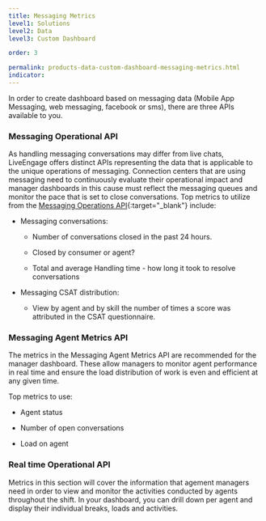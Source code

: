 ```yaml
---
title: Messaging Metrics
level1: Solutions
level2: Data
level3: Custom Dashboard

order: 3

permalink: products-data-custom-dashboard-messaging-metrics.html
indicator:
---
```


In order to create dashboard based on messaging data (Mobile App Messaging, web messaging, facebook or sms), there are three APIs available to you.

### Messaging Operational API

As handling messaging conversations may differ from live chats, LiveEngage offers distinct APIs representing the data that is applicable to the unique operations of messaging.  Connection centers that are using messaging need to continuously evaluate their operational impact and manager dashboards in this cause must reflect the messaging queues and monitor the pace that is set to close conversations. Top metrics to utilize from the [Messaging Operations API](data-messaging-operations-overview.html){:target="_blank"} include:

* Messaging conversations: 

	* Number of conversations closed in the past 24 hours.

	* Closed  by consumer or agent? 

	* Total and average Handling time - how long it took to resolve conversations

* Messaging CSAT distribution:

	* View by agent and by skill the number of times a score was attributed in the CSAT questionnaire.  

### Messaging Agent Metrics API 

The metrics in the Messaging Agent Metrics API are recommended for the manager dashboard.  These allow managers to monitor agent performance in real time and ensure the load distribution of work is even and efficient at any given time. 

Top metrics to use:

* Agent status

* Number of open conversations

* Load on agent

### Real time Operational API

Metrics in this section will cover the information that agement managers need in order to view and monitor the activities conducted by agents throughout the shift.  In your dashboard, you can drill down per agent and display their individual breaks, loads and activities. 
